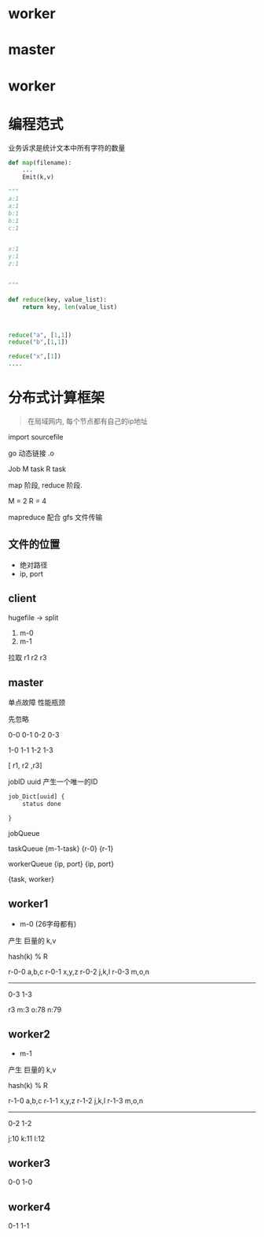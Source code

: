 # worker

# master

# worker




# 编程范式

业务诉求是统计文本中所有字符的数量
```python
def map(filename):
	...
	Emit(k,v)

"""
a:1
a:1
b:1
b:1
c:1


x:1
y:1
z:1


"""
		
def reduce(key, value_list):
	return key, len(value_list)



reduce("a", [1,1])
reduce("b",[1,1])

reduce("x",[1])
....

```

# 分布式计算框架

> 在局域网内, 每个节点都有自己的ip地址

import sourcefile

go 动态链接 .o

Job
M task
R task

map 阶段, reduce 阶段.

M = 2
R = 4

mapreduce  配合 gfs
文件传输

## 文件的位置

- 绝对路径
- ip, port


## client 

hugefile -> split

1. m-0
2. m-1

拉取 r1 r2 r3


## master
单点故障
性能瓶颈

先忽略

0-0 0-1 0-2 0-3

1-0 1-1 1-2 1-3


[ r1, r2 ,r3]


jobID
 uuid   产生一个唯一的ID

```python
job_Dict[uuid] {
	status done

}
```

jobQueue

taskQueue
	 {m-1-task}  {r-0}	{r-1}


workerQueue
	 {ip, port} {ip, port}
	



{task, worker}



## worker1

- m-0 (26字母都有)

产生 巨量的 k,v

hash(k) % R

r-0-0      a,b,c
r-0-1      x,y,z
r-0-2      j,k,l
r-0-3	   m,o,n

---
0-3
1-3

r3
	m:3
	o:78
	n:79

## worker2

- m-1

产生 巨量的 k,v

hash(k) % R

r-1-0      a,b,c
r-1-1      x,y,z
r-1-2      j,k,l
r-1-3	   m,o,n

---
0-2
1-2

j:10
k:11
l:12

## worker3
0-0
1-0


## worker4
0-1
1-1
